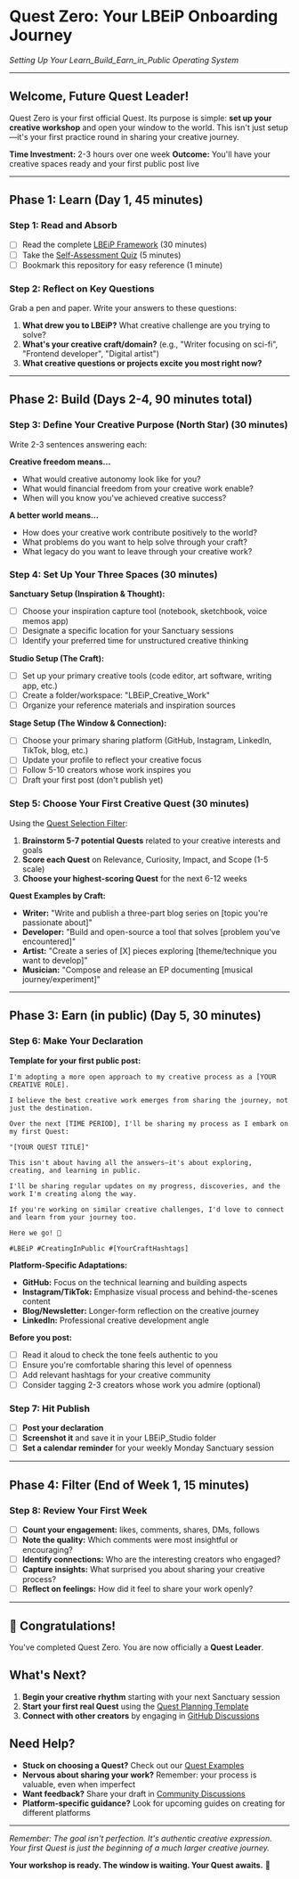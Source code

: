 # Quest Zero: Your LBEiP Onboarding Journey

*Setting Up Your Learn_Build_Earn_in_Public Operating System*

---

## Welcome, Future Quest Leader!

Quest Zero is your first official Quest. Its purpose is simple: **set up your creative workshop** and open your window to the world. This isn't just setup—it's your first practice round in sharing your creative journey.

**Time Investment:** 2-3 hours over one week
**Outcome:** You'll have your creative spaces ready and your first public post live

---

## Phase 1: Learn (Day 1, 45 minutes)

### Step 1: Read and Absorb
- [ ] Read the complete [LBEiP Framework](framework.md) (30 minutes)
- [ ] Take the [Self-Assessment Quiz](assessment.md) (5 minutes)
- [ ] Bookmark this repository for easy reference (1 minute)

### Step 2: Reflect on Key Questions
Grab a pen and paper. Write your answers to these questions:

1. **What drew you to LBEiP?** What creative challenge are you trying to solve?
2. **What's your creative craft/domain?** (e.g., "Writer focusing on sci-fi", "Frontend developer", "Digital artist")
3. **What creative questions or projects excite you most right now?**

---

## Phase 2: Build (Days 2-4, 90 minutes total)

### Step 3: Define Your Creative Purpose (North Star) (30 minutes)

Write 2-3 sentences answering each:

**Creative freedom means...**
- What would creative autonomy look like for you?
- What would financial freedom from your creative work enable?
- When will you know you've achieved creative success?

**A better world means...**
- How does your creative work contribute positively to the world?
- What problems do you want to help solve through your craft?
- What legacy do you want to leave through your creative work?

### Step 4: Set Up Your Three Spaces (30 minutes)

**Sanctuary Setup (Inspiration & Thought):**
- [ ] Choose your inspiration capture tool (notebook, sketchbook, voice memos app)
- [ ] Designate a specific location for your Sanctuary sessions
- [ ] Identify your preferred time for unstructured creative thinking

**Studio Setup (The Craft):**
- [ ] Set up your primary creative tools (code editor, art software, writing app, etc.)
- [ ] Create a folder/workspace: "LBEiP_Creative_Work"
- [ ] Organize your reference materials and inspiration sources

**Stage Setup (The Window & Connection):**
- [ ] Choose your primary sharing platform (GitHub, Instagram, LinkedIn, TikTok, blog, etc.)
- [ ] Update your profile to reflect your creative focus
- [ ] Follow 5-10 creators whose work inspires you
- [ ] Draft your first post (don't publish yet)

### Step 5: Choose Your First Creative Quest (30 minutes)

Using the [Quest Selection Filter](../templates/quest-planning/quest-selection-worksheet.md):

1. **Brainstorm 5-7 potential Quests** related to your creative interests and goals
2. **Score each Quest** on Relevance, Curiosity, Impact, and Scope (1-5 scale)
3. **Choose your highest-scoring Quest** for the next 6-12 weeks

**Quest Examples by Craft:**
- **Writer:** "Write and publish a three-part blog series on [topic you're passionate about]"
- **Developer:** "Build and open-source a tool that solves [problem you've encountered]"
- **Artist:** "Create a series of [X] pieces exploring [theme/technique you want to develop]"
- **Musician:** "Compose and release an EP documenting [musical journey/experiment]"

---

## Phase 3: Earn (in public) (Day 5, 30 minutes)

### Step 6: Make Your Declaration

**Template for your first public post:**

```
I'm adopting a more open approach to my creative process as a [YOUR CREATIVE ROLE].

I believe the best creative work emerges from sharing the journey, not just the destination.

Over the next [TIME PERIOD], I'll be sharing my process as I embark on my first Quest:

"[YOUR QUEST TITLE]"

This isn't about having all the answers—it's about exploring, creating, and learning in public.

I'll be sharing regular updates on my progress, discoveries, and the work I'm creating along the way.

If you're working on similar creative challenges, I'd love to connect and learn from your journey too.

Here we go! 🚀

#LBEiP #CreatingInPublic #[YourCraftHashtags]
```

**Platform-Specific Adaptations:**
- **GitHub:** Focus on the technical learning and building aspects
- **Instagram/TikTok:** Emphasize visual process and behind-the-scenes content
- **Blog/Newsletter:** Longer-form reflection on the creative journey
- **LinkedIn:** Professional creative development angle

**Before you post:**
- [ ] Read it aloud to check the tone feels authentic to you
- [ ] Ensure you're comfortable sharing this level of openness
- [ ] Add relevant hashtags for your creative community
- [ ] Consider tagging 2-3 creators whose work you admire (optional)

### Step 7: Hit Publish
- [ ] **Post your declaration**
- [ ] **Screenshot it** and save it in your LBEiP_Studio folder
- [ ] **Set a calendar reminder** for your weekly Monday Sanctuary session

---

## Phase 4: Filter (End of Week 1, 15 minutes)

### Step 8: Review Your First Week
- [ ] **Count your engagement:** likes, comments, shares, DMs, follows
- [ ] **Note the quality:** Which comments were most insightful or encouraging?
- [ ] **Identify connections:** Who are the interesting creators who engaged?
- [ ] **Capture insights:** What surprised you about sharing your creative process?
- [ ] **Reflect on feelings:** How did it feel to share your work openly?

---

## 🎉 Congratulations!

You've completed Quest Zero. You are now officially a **Quest Leader**.

## What's Next?

1. **Begin your creative rhythm** starting with your next Sanctuary session
2. **Start your first real Quest** using the [Quest Planning Template](../templates/quest-planning/)
3. **Connect with other creators** by engaging in [GitHub Discussions](../../discussions)

## Need Help?

- **Stuck on choosing a Quest?** Check out our [Quest Examples](examples/)
- **Nervous about sharing your work?** Remember: your process is valuable, even when imperfect
- **Want feedback?** Share your draft in [Community Discussions](../../discussions)
- **Platform-specific guidance?** Look for upcoming guides on creating for different platforms

---

*Remember: The goal isn't perfection. It's authentic creative expression. Your first Quest is just the beginning of a much larger creative journey.*

**Your workshop is ready. The window is waiting. Your Quest awaits.** 🌟
